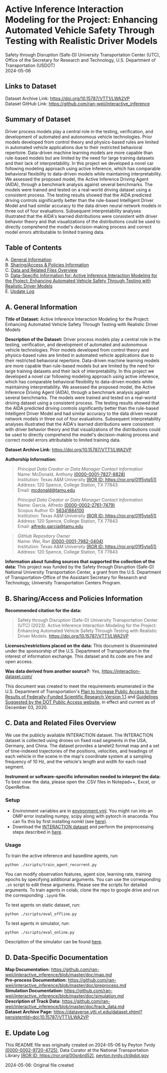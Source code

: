 # Active Inference Interaction Modeling for the Project: Enhancing Automated Vehicle Safety Through Testing with Realistic Driver Models  
Safety through Disruption (Safe-D) University Transportation Center (UTC), Office of the Secretary for Research and Technology, U.S. Department of Transportation (USDOT)  
2024-05-06  

## Links to Dataset  
Dataset Archive Link: <https://doi.org/10.15787/VTT1/LWA2VP>  
Dataset GitHub Link: <https://github.com/ran-weii/interactive_inference>  

## Summary of Dataset  
  
Driver process models play a central role in the testing, verification, and development of automated and autonomous vehicle technologies. Prior models developed from control theory and physics-based rules are limited in automated vehicle applications due to their restricted behavioral repertoire. Data-driven machine learning models are more capable than rule-based models but are limited by the need for large training datasets and their lack of interpretability. In this project we developed a novel car following modeling approach using active inference, which has comparable behavioral flexibility to data-driven models while maintaining interpretability. We assessed the proposed model, the Active Inference Driving Agent (AIDA), through a benchmark analysis against several benchmarks. The models were trained and tested on a real-world driving dataset using a consistent process. The testing results showed that the AIDA predicted driving controls significantly better than the rule-based Intelligent Driver Model and had similar accuracy to the data driven neural network models in three out of four evaluations. Subsequent interpretability analyses illustrated that the AIDA's learned distributions were consistent with driver behavior theory and that visualizations of the distributions could be used to directly comprehend the model's decision-making process and correct model errors attributable to limited training data.  

## Table of Contents  
 A. [General Information](#a-general-information)  
 B. [Sharing/Access & Policies Information](#b-sharingaccess--policies-information)  
 C. [Data and Related Files Overview](#c-data-and-related-files-overview)  
 D. [Data-Specific Information for: Active Inference Interaction Modeling for the Project: Enhancing Automated Vehicle Safety Through Testing with Realistic Driver Models](#d-data-specific-information)  
 E. [Update Log](#e-update-log)  

## A. General Information  

**Title of Dataset:**  Active Inference Interaction Modeling for the Project: Enhancing Automated Vehicle Safety Through Testing with Realistic Driver Models  

**Description of the Dataset:** Driver process models play a central role in the testing, verification, and development of automated and autonomous vehicle technologies. Prior models developed from control theory and physics-based rules are limited in automated vehicle applications due to their restricted behavioral repertoire. Data-driven machine learning models are more capable than rule-based models but are limited by the need for large training datasets and their lack of interpretability. In this project we developed a novel car following modeling approach using active inference, which has comparable behavioral flexibility to data-driven models while maintaining interpretability. We assessed the proposed model, the Active Inference Driving Agent (AIDA), through a benchmark analysis against several benchmarks. The models were trained and tested on a real-world driving dataset using a consistent process. The testing results showed that the AIDA predicted driving controls significantly better than the rule-based Intelligent Driver Model and had similar accuracy to the data driven neural network models in three out of four evaluations. Subsequent interpretability analyses illustrated that the AIDA's learned distributions were consistent with driver behavior theory and that visualizations of the distributions could be used to directly comprehend the model's decision-making process and correct model errors attributable to limited training data.  

**Dataset Archive Link:** <https://doi.org/10.15787/VTT1/LWA2VP>  

**Authorship Information:**  

>  *Principal Data Creator or Data Manager Contact Information*  
>  Name: McDonald, Anthony [(0000-0001-7827-8828)](https://orcid.org/0000-0001-7827-8828)  
>  Institution: Texas A&M University [(ROR ID: https://ror.org/01f5ytq51)](https://ror.org/01f5ytq51)  
>  Address: 120 Spence, College Station, TX 77843  
>  Email: <mcdonald@tamu.edu>  

>  *Principal Data Creator or Data Manager Contact Information*   
>  Name: Garcia, Alfredo [(0000-0002-2761-7479)](https://orcid.org/0000-0002-2761-7479)  
>  Scopus Author ID: [56341884100](https://www.scopus.com/authid/detail.uri?authorId=56341884100)  
>  Institution: Texas A&M University [(ROR ID: https://ror.org/01f5ytq51)](https://ror.org/01f5ytq51)  
>  Address: 120 Spence, College Station, TX 77843  
>  Email: <alfredo.garcia@tamu.edu>  

>  *GitHub Repository Owner*  
>  Name: Wei, Ran [(0000-0001-7982-0404)](https://orcid.org/0000-0001-7982-0404)  
>  Institution: Texas A&M University [(ROR ID: https://ror.org/01f5ytq51)](https://ror.org/01f5ytq51)  
>  Address: 120 Spence, College Station, TX 77843   

**Information about funding sources that supported the collection of the data:** This project was funded by the Safety through Disruption (Safe-D) National University Transportation Center, a grant from the U.S. Department of Transportation–Office of the Assistant Secretary for Research and Technology, University Transportation Centers Program.  

## B. Sharing/Access and Policies Information  

**Recommended citation for the data:**  

>  Safety through Disruption (Safe-D) University Transportation Center (UTC) (2023). Active Inference Interaction Modeling for the Project: Enhancing Automated Vehicle Safety Through Testing with Realistic Driver Models. <https://doi.org/10.15787/VTT1/LWA2VP>  

**Licenses/restrictions placed on the data:** This document is disseminated under the sponsorship of the U.S. Department of Transportation in the interest of information exchange. This dataset and its code are free and open access.  

**Was data derived from another source?:** Yes, <https://interaction-dataset.com/>  

This document was created to meet the requirements enumerated in the U.S. Department of Transportation's [Plan to Increase Public Access to the Results of Federally-Funded Scientific Research Version 1.1](https://doi.org/10.21949/1520559) and [Guidelines Suggested by the DOT Public Access website](https://doi.org/10.21949/1503647), in effect and current as of December 03, 2020.  

## C. Data and Related Files Overview  

We use the publicly available INTERACTION dataset. The INTERACTION dataset is collected using drones on fixed road segments in the USA, Germany, and China. The dataset provides a lanelet2 format map and a set of time-indexed trajectories of the positions, velocities, and headings of each vehicle in the scene in the map's coordinate system at a sampling frequency of 10 Hz, and the vehicle's length and width for each road segment.

**Instrument or software-specific information needed to interpret the data:** To best view the data, please open the .CSV files in Notepad++, Excel, or OpenRefine.  

### Setup  
* Environment variables are in [environment.yml](environment.yml). You might run into an OMP error installing numpy, scipy along with pytorch in anaconda. You can fix this by first installing nomkl (see [here](https://stackoverflow.com/questions/53014306/error-15-initializing-libiomp5-dylib-but-found-libiomp5-dylib-already-initial)).
* Download the [INTERACTION dataset](https://interaction-dataset.com/) and perform the preprocessing steps described in [here](./doc/preprocess.md).

### Usage  
To train the active inference and basedline agents, run:
```
python ./scripts/train_agent_recurrent.py
```
You can modify observation features, agent size, learning rate, training epochs by specifying additional arguments. You can use the corresponding ``.sh`` script to edit these arguments. Please see the scripts for detailed arguments.  To train agents in colab, clone the repo to google drive and run the corresponding ``.ipynb`` file. 

To test agents on static dataset, run:
```
python ./scripts/eval_offline.py
```

To test agents in simulator, run:
```
python ./scripts/eval_online.py
```
Description of the simulator can be found [here](https://github.com/ran-weii/interactive_inference/blob/master/doc/simulation.md).     

## D. Data-Specific Documentation  

**Map Documentation:** <https://github.com/ran-weii/interactive_inference/blob/master/doc/map.md>  
**Pre-process Documentation:** <https://github.com/ran-weii/interactive_inference/blob/master/doc/preprocess.md>  
**Simulation Documentation:** <https://github.com/ran-weii/interactive_inference/blob/master/doc/simulation.md>  
**Description of Track Data:** <https://github.com/ran-weii/interactive_inference/blob/master/doc/track_data.md>  
**Dataset Archive Page:** <https://dataverse.vtti.vt.edu/dataset.xhtml?persistentId=doi:10.15787/VTT1/LWA2VP>  

## E. Update Log  

This README file was originally created on 2024-05-06 by Peyton Tvrdy [(0000-0002-9720-4725)](https://orcid.org/0000-0002-9720-4725), Data Curator at the National Transportation Library [(ROR ID: https://ror.org/00snbrd52)](https://ror.org/00snbrd52), <peyton.tvrdy.ctr@dot.gov>  

2024-05-06: Original file created  
